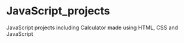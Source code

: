 # JavaScript_projects

JavaScript projects including Calculator made using HTML, CSS and JavaScript
